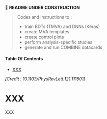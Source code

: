<!--
```
CODE EXAMPLE
```

=== Emoji list (see https://gist.github.com/rxaviers/7360908)
:arrow_right:
:heavy_exclamation_mark:
:heavy_check_mark:
:link:
:white_check_mark:
:heavy_multiplication_x:
:x:
:negative_squared_cross_mark:
:bangbang:
:white_check_mark:
:copyright:
:clock430:
:no_entry:
:ok:
:arrow_right_hook:
:paperclip:
:open_file_folder:
:chart_with_upwards_trend:
:lock:
:hourglass:
:warning:
:construction:
:fr:
:one: :two: :hash:
:underage:
:put_litter_in_its_place:
:new:


#HOW TO HIDE CONTENTS (which can be viewed by cliking icon) :
<details>
<summary>[NameOfHiddenContent]:</summary>
[theHiddenContent]
</details>
-------------------------------------------->
:construction: **README UNDER CONSTRUCTION**


> Codes and instructions to :
> * train BDTs (TMVA) and DNNs (Keras)
> * create MVA templates
> * create control plots
> * perform analysis-specific studies
> * generate and run COMBINE datacards


#### Table Of Contents

* [XXX](https://github.com/nicolastonon/EFTAnalysis#XXX)




<!-- ![Mining gold](https://images.deepai.org/converted-papers/1805.00013/x1.png) -->

*[Credit : 10.1103/PhysRevLett.121.111801]*

# XXX

XXX

<!--
This standalone Ntuple analysis code does not require CMSSW, and can be run locally offline.

However, running `Combine` requires a CMSSW environment *(e.g. CMSSW_10_2_20)*.

:heavy_exclamation_mark: `Potato` and `Combine` are currently supported under CMSSW_10_2_X; however, Tensorflow2 (needed for NN training/evaluation) is only supported under CMSSW_11_1_X; so you may need to use different versions for each !


Instructions for setting up `Combine` properly are given in the dedicated [directory](https://github.com/nicolastonon/EFTAnalysis/COMBINE).

## Interfacing with CMSSW

Please follow the following instructions to install and interface the code with CMSSW. This has been tested on NAF servers under SL7.

```
cd PATH
export CMSSW_VERSION=CMSSW_11_1_2 [need >=11_1_0 for Tensorflow2 compatibility ! Else crashes at NN evaluation]
cmsrel $CMSSW_VERSION
cd $CMSSW_VERSION/src; cmsenv
git-cms-addpkg PhysicsTools/TensorFlow
git cms-addpkg FWCore/Utilities
scram b -j 4 [slow]
git clone https://github.com/nicolastonon/EFTAnalysis.git
cd EFTAnalysis
[Adapt Makefile.cmssw if needed; comment/uncomment relevant headers in Utils/TFModel.h]
cp Makefile.cmssw Makefile
[Add 'export LD_LIBRARY_PATH=$LD_LIBRARY_PATH:DIRPATH' into your .bashrc/profile settings, needed for custom lib]
make
```

## Input ntuples

The directory [input_ntuples](https://github.com/nicolastonon/EFTAnalysis/input_ntuples) is intended to contain the ntuples to be analyzed, produced via the [PoTATo](https://gitlab.cern.ch/cms-desy-topv/potato-common/-/tree/master) framework.
Alternatively, you may hardcode the relevant path to the ntuple directory in 'Utils/Helper.cxx'.
Ntuples must be stored into sub-directories corresponding to their years of data-taking ('2016'/'2017'/'2018').
If working on remote servers, it may be practical to create symlinks pointing to the actual ntuples directories, as such:
```
ln -s /nfs/dust/cms/user/abs_path_to_ntupledir/2016 ./input_ntuples/2016
```

You may run the code `input_ntuples/Split_FullSamples.cxx` in order to further split the Ntuples by sub-categories (for faster access), to compute and store the per-event EFT parameterizations in private SMEFT samples, to produce the data-driven Fakes sample, etc.

# Analysis

The basic workflow is the following :

* The [Makefile](https://github.com/nicolastonon/EFTAnalysis/tree/master/Makefile) compiles all the codes. Use [Makefile.cmssw](https://github.com/nicolastonon/EFTAnalysis/tree/master/Makefile.cmssw) instead if you're working under CMSSW.

* The [TopEFT_analysis](https://github.com/nicolastonon/EFTAnalysis/tree/master/TopEFT_analysis.cxx) class contains all the main analysis functions (make templates, plots, studies, etc.)

* The [Helper](https://github.com/nicolastonon/EFTAnalysis/tree/master/Helper.cxx) code contains additional, helper functions.

* The [analysis_main.cxx](https://github.com/nicolastonon/EFTAnalysis/tree/master/analysis_main.cxx) code contains the *main()* which runs the function calls. There are also defined all the customisable user-options.

**The user should only modify the [analysis_main.cxx](https://github.com/nicolastonon/EFTAnalysis/tree/master/analysis_main.cxx) code, compile, and run it.**

## Configuration

Modify the [analysis_main.cxx](https://github.com/nicolastonon/EFTAnalysis/tree/master/analysis_main.cxx) code to configure the analysis.

The configuration interface relies heavily on the use of vectors, and is intended to be self-explanatory.

In particular, you can easily configure the :
* general options (your signal, etc.)
* list of data-taking years to consider
* skimming cuts to apply to the ntuples
* list of samples
* list of BDT input variables (if used)
* list of additional variables, not used in the MVA but only e.g. for control plots
* list of shape systematics to compute and store

Select the functions to call by setting the corresponding booleans accordingly.

## Running the code

### Locally

Copy either 'Makefile.local' or 'Makefile.cmssw' to 'Makefile', depending on your case.

```
make
./analysis_main.exe

#Optional -- specify a year and region, e.g. :
./analysis_main.exe 2016 signal
```

:arrow_right: Output root files (containing templates, control histograms, TMVA control file, etc.) are stored in the [outputs](https://github.com/nicolastonon/EFTAnalysis/tree/master/outputs) directory.

:arrow_right: Output plots are stored in the [plots](https://github.com/nicolastonon/EFTAnalysis/tree/master/plots) directory.

### On HTCondor

*NB1: only works under CMSSW.*
*NB2: make sure the code is compiled first.*
```
make
./submit analyze #Will run ./analysis_main.exe on condor, and store outputs in relevant sub-dirs
```


# Event yields

The code [Utils/Yield_Table.cxx](https://github.com/nicolastonon/EFTAnalysis/tree/master/Utils/Yield_Table.cxx) opens the input ntuples, and automatically computes the event yields for all selected processes.
Modify the *main()* options to select the data-taking year, processes, etc.

```
make
./Yield_Table.cxx.exe
```

# ROCS

Move to the [ROCS](https://github.com/nicolastonon/EFTAnalysis/tree/master/ROCS) directory.

The code [Compare_ROC_curves.cxx](https://github.com/nicolastonon/EFTAnalysis/tree/master/ROCS/Compare_ROC_curves.cxx) will read histogram files to plot the corresponding ROC curves.
It makes it easy to superimpose and compare several ROCS.
*NB1: plotting functions are implemented in [ROC_Plotter.cxx](https://github.com/nicolastonon/EFTAnalysis/tree/master/ROCS/ROC_Plotter.cxx)*
*NB2: specific naming conventions must be enforced for this code to work.*

Modify the *main()* options to define the paths of the input rootfiles, etc.

```
./make_plot.sh
```

# Combine

See the dedicated [README](https://github.com/nicolastonon/EFTAnalysis/COMBINE).
-------------------------------------------->
